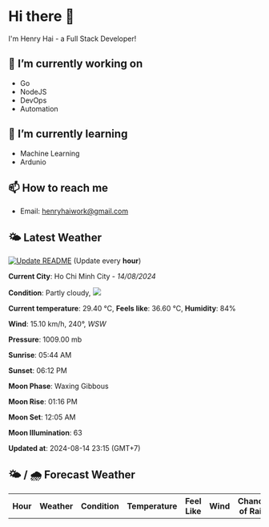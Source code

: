 # Hi there 👋

I'm Henry Hai - a Full Stack Developer!

## 🔭 I’m currently working on

- Go
- NodeJS
- DevOps
- Automation

## 🌱 I’m currently learning

- Machine Learning
- Ardunio

## 📫 How to reach me

- Email: <henryhaiwork@gmail.com>

## 🌤️ Latest Weather
[![Update README](https://github.com/henry0hai/henry0hai/actions/workflows/udpateReadme.yml/badge.svg)](https://github.com/henry0hai/henry0hai/actions/workflows/udpateReadme.yml)
(Update every **hour**)
<!-- CURRENT_WEATHER:START -->
**Current City**: Ho Chi Minh City - *14/08/2024*

**Condition**: Partly cloudy, <img src="https://cdn.weatherapi.com/weather/64x64/night/116.png"/>

**Current temperature**: 29.40 °C, **Feels like**: 36.60 °C, **Humidity**: 84%

**Wind**: 15.10 km/h, 240°, *WSW*

**Pressure**: 1009.00 mb

**Sunrise**: 05:44 AM

**Sunset**: 06:12 PM

**Moon Phase**: Waxing Gibbous

**Moon Rise**: 01:16 PM

**Moon Set**: 12:05 AM

**Moon Illumination**: 63

**Updated at**: 2024-08-14 23:15 (GMT+7)<!-- CURRENT_WEATHER:END -->

## 🌤️ / 🌧️ Forecast Weather
<!-- FORECAST_WEATHER:START -->
<table>
		<tr>
			<th>Hour</th>
			<th>Weather</th>
			<th>Condition</th>
			<th>Temperature</th>
			<th>Feel Like</th>
			<th>Wind</th>
			<th>Chance of Rain</th>
		</tr>
</table>
<!-- FORECAST_WEATHER:END -->
